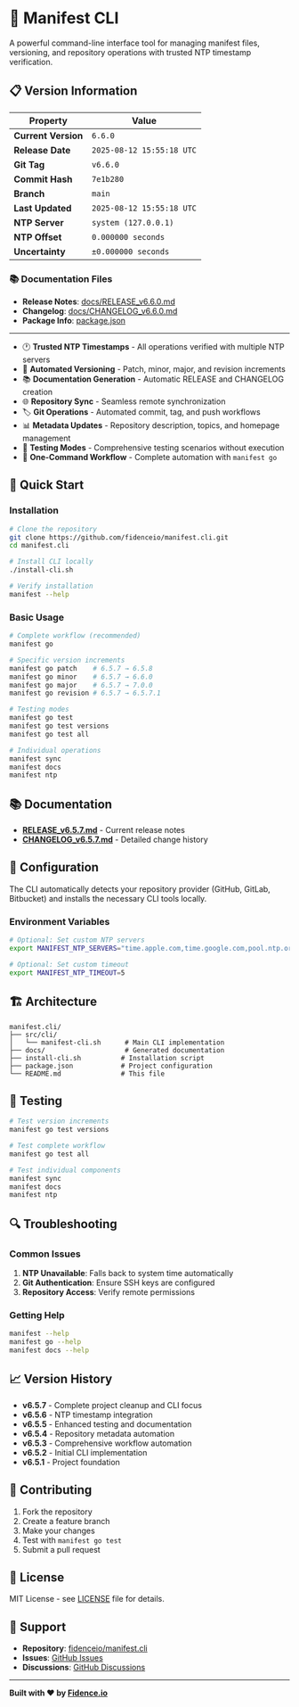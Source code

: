 # 🚀 Manifest CLI

A powerful command-line interface tool for managing manifest files, versioning, and repository operations with trusted NTP timestamp verification.


## 📋 Version Information

| Property | Value |
|----------|-------|
| **Current Version** | `6.6.0` |
| **Release Date** | `2025-08-12 15:55:18 UTC` |
| **Git Tag** | `v6.6.0` |
| **Commit Hash** | `7e1b280` |
| **Branch** | `main` |
| **Last Updated** | `2025-08-12 15:55:18 UTC` |
| **NTP Server** | `system (127.0.0.1)` |
| **NTP Offset** | `0.000000 seconds` |
| **Uncertainty** | `±0.000000 seconds` |

### 📚 Documentation Files
- **Release Notes**: [docs/RELEASE_v6.6.0.md](docs/RELEASE_v6.6.0.md)
- **Changelog**: [docs/CHANGELOG_v6.6.0.md](docs/CHANGELOG_v6.6.0.md)
- **Package Info**: [package.json](package.json)

---

- 🕐 **Trusted NTP Timestamps** - All operations verified with multiple NTP servers
- 🔄 **Automated Versioning** - Patch, minor, major, and revision increments
- 📚 **Documentation Generation** - Automatic RELEASE and CHANGELOG creation
- 🌐 **Repository Sync** - Seamless remote synchronization
- 🏷️ **Git Operations** - Automated commit, tag, and push workflows
- 📊 **Metadata Updates** - Repository description, topics, and homepage management
- 🧪 **Testing Modes** - Comprehensive testing scenarios without execution
- 🚀 **One-Command Workflow** - Complete automation with `manifest go`

## 🚀 Quick Start

### Installation

```bash
# Clone the repository
git clone https://github.com/fidenceio/manifest.cli.git
cd manifest.cli

# Install CLI locally
./install-cli.sh

# Verify installation
manifest --help
```

### Basic Usage

```bash
# Complete workflow (recommended)
manifest go

# Specific version increments
manifest go patch    # 6.5.7 → 6.5.8
manifest go minor    # 6.5.7 → 6.6.0
manifest go major    # 6.5.7 → 7.0.0
manifest go revision # 6.5.7 → 6.5.7.1

# Testing modes
manifest go test
manifest go test versions
manifest go test all

# Individual operations
manifest sync
manifest docs
manifest ntp
```

## 📚 Documentation

- **[RELEASE_v6.5.7.md](docs/RELEASE_v6.5.7.md)** - Current release notes
- **[CHANGELOG_v6.5.7.md](docs/CHANGELOG_v6.5.7.md)** - Detailed change history

## 🔧 Configuration

The CLI automatically detects your repository provider (GitHub, GitLab, Bitbucket) and installs the necessary CLI tools locally.

### Environment Variables

```bash
# Optional: Set custom NTP servers
export MANIFEST_NTP_SERVERS="time.apple.com,time.google.com,pool.ntp.org,time.nist.gov"

# Optional: Set custom timeout
export MANIFEST_NTP_TIMEOUT=5
```

## 🏗️ Architecture

```
manifest.cli/
├── src/cli/
│   └── manifest-cli.sh      # Main CLI implementation
├── docs/                    # Generated documentation
├── install-cli.sh          # Installation script
├── package.json            # Project configuration
└── README.md               # This file
```

## 🧪 Testing

```bash
# Test version increments
manifest go test versions

# Test complete workflow
manifest go test all

# Test individual components
manifest sync
manifest docs
manifest ntp
```

## 🔍 Troubleshooting

### Common Issues

1. **NTP Unavailable**: Falls back to system time automatically
2. **Git Authentication**: Ensure SSH keys are configured
3. **Repository Access**: Verify remote permissions

### Getting Help

```bash
manifest --help
manifest go --help
manifest docs --help
```

## 📈 Version History

- **v6.5.7** - Complete project cleanup and CLI focus
- **v6.5.6** - NTP timestamp integration
- **v6.5.5** - Enhanced testing and documentation
- **v6.5.4** - Repository metadata automation
- **v6.5.3** - Comprehensive workflow automation
- **v6.5.2** - Initial CLI implementation
- **v6.5.1** - Project foundation

## 🤝 Contributing

1. Fork the repository
2. Create a feature branch
3. Make your changes
4. Test with `manifest go test`
5. Submit a pull request

## 📄 License

MIT License - see [LICENSE](LICENSE) file for details.

## 🌟 Support

- **Repository**: [fidenceio/manifest.cli](https://github.com/fidenceio/manifest.cli)
- **Issues**: [GitHub Issues](https://github.com/fidenceio/manifest.cli/issues)
- **Discussions**: [GitHub Discussions](https://github.com/fidenceio/manifest.cli/discussions)

---

**Built with ❤️ by [Fidence.io](https://fidence.io)**
